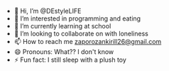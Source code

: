 - 👋 Hi, I’m @DEstyleLIFE
- 👀 I’m interested in programming and eating
- 🌱 I’m currently learning at school
- 💞️ I’m looking to collaborate on with loneliness
- 📫 How to reach me zaporozankirill26@gmail.com
- 😄 Pronouns: What?? I don't know
- ⚡ Fun fact: I still sleep with a plush toy

<!---
DEstyleLIFE/DEstyleLIFE is a ✨ special ✨ repository because its `README.md` (this file) appears on your GitHub profile.
You can click the Preview link to take a look at your changes.
--->
